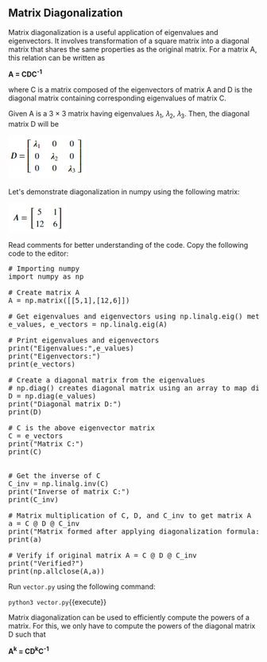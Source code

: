 ## Matrix Diagonalization
Matrix diagonalization is a useful application of eigenvalues and eigenvectors. It involves transformation of a square matrix into a diagonal matrix that shares the same properties as the original matrix. For a matrix A, this relation can be written as

**A = CDC<sup>-1</sup>**
 
where C is a matrix composed of the eigenvectors of matrix A and D is the diagonal matrix containing corresponding eigenvalues of matrix C.

Given A is a 3 × 3 matrix having eigenvalues 𝜆<sub>1</sub>, 𝜆<sub>2</sub>, 𝜆<sub>3</sub>. Then, the diagonal matrix D will be

![Matrix Diagonalization 1](./assets/md1.jpg)

Let's demonstrate diagonalization in numpy using the following matrix:

![Matrix Diagonalization 2](./assets/md2.jpg)

Read comments for better understanding of the code. Copy the following code to the editor:

<pre class="file" data-filename="vector.py" data-target="replace">
# Importing numpy
import numpy as np

# Create matrix A
A = np.matrix([[5,1],[12,6]])

# Get eigenvalues and eigenvectors using np.linalg.eig() method
e_values, e_vectors = np.linalg.eig(A)

# Print eigenvalues and eigenvectors
print("Eigenvalues:",e_values)
print("Eigenvectors:")
print(e_vectors)

# Create a diagonal matrix from the eigenvalues
# np.diag() creates diagonal matrix using an array to map diagonal values
D = np.diag(e_values)
print("Diagonal matrix D:")
print(D)

# C is the above eigenvector matrix
C = e_vectors
print("Matrix C:")
print(C)


# Get the inverse of C 
C_inv = np.linalg.inv(C)
print("Inverse of matrix C:")
print(C_inv)

# Matrix multiplication of C, D, and C_inv to get matrix A
a = C @ D @ C_inv
print("Matrix formed after applying diagonalization formula:")
print(a)

# Verify if original matrix A = C @ D @ C_inv
print("Verified?")
print(np.allclose(A,a))
</pre>

Run `vector.py` using the following command:

`python3 vector.py`{{execute}}

Matrix diagonalization can be used to efficiently compute the powers of a matrix. For this, we only have to compute the powers of the diagonal matrix D such that

**A<sup>k</sup> = CD<sup>k</sup>C<sup>-1</sup>**